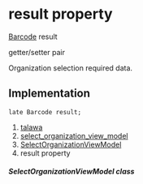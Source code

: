 
<div>

# result property

</div>


[Barcode](https://pub.dev/documentation/qr_code_scanner_plus/2.0.9+1/qr_code_scanner_plus/Barcode-class.html)
result


getter/setter pair




Organization selection required data.



## Implementation

``` language-dart
late Barcode result;
```







1.  [talawa](../../index.md)
2.  [select_organization_view_model](../../view_model_pre_auth_view_models_select_organization_view_model/)
3.  [SelectOrganizationViewModel](../../view_model_pre_auth_view_models_select_organization_view_model/SelectOrganizationViewModel-class.md)
4.  result property

##### SelectOrganizationViewModel class







